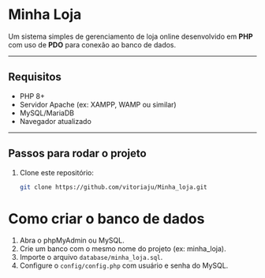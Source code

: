 #  Minha Loja

Um sistema simples de gerenciamento de loja online desenvolvido em **PHP** com uso de **PDO** para conexão ao banco de dados.

---

##  Requisitos

- PHP 8+
- Servidor Apache (ex: XAMPP, WAMP ou similar)
- MySQL/MariaDB
- Navegador atualizado

---

## Passos para rodar o projeto

1. Clone este repositório:
   ```bash
   git clone https://github.com/vitoriaju/Minha_loja.git
# Como criar o banco de dados

1. Abra o phpMyAdmin ou MySQL.
2. Crie um banco com o mesmo nome do projeto (ex: minha_loja).
3. Importe o arquivo `database/minha_loja.sql`.
4. Configure o `config/config.php` com usuário e senha do MySQL.
